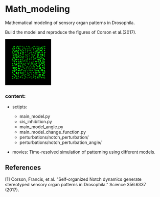 # Math_modeling
Mathematical modeling of sensory organ patterns in Drosophila.

Build the model and reproduce the figures of Corson et al.(2017). 

<img src="https://github.com/xuanyuanqiao/Math_modeling/blob/main/vedios/cis-inhibition_modeling.gif" width="150" height="150">

### content:

- sctipts: 
    - main_model.py
    - cis_inhibition.py
    - main_model_angle.py
    - main_model_change_function.py
    - perturbations/notch_perturbation/ 
    - perturbations/notch_perturbation_angle/
    
- movies: 
Time-resolved simulation of patterning using different models. 

    

## References
<a id="1">[1]</a> 
Corson, Francis, et al. "Self-organized Notch dynamics generate stereotyped sensory organ patterns in Drosophila." Science 356.6337 (2017).
